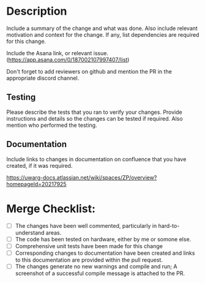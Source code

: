 # Description

Include a summary of the change and what was done. Also include relevant motivation and context for the change. If any, list dependencies are required for this change.

Include the Asana link, or relevant issue. (https://app.asana.com/0/187002107997407/list)

Don't forget to add reviewers on github and mention the PR in the appropriate discord channel.

## Testing

Please describe the tests that you ran to verify your changes. Provide instructions and details so the changes can be tested if required. Also mention who performed the testing.

## Documentation

Include links to changes in documentation on confluence that you have created, if it was required.

https://uwarg-docs.atlassian.net/wiki/spaces/ZP/overview?homepageId=20217925

# Merge Checklist:

- [ ] The changes have been well commented, particularly in hard-to-understand areas.
- [ ] The code has been tested on hardware, either by me or somone else.
- [ ] Comprehensive unit tests have been made for this change
- [ ] Corresponding changes to documentation have been created and links to this documentation are provided within the pull request.
- [ ] The changes generate no new warnings and compile and run; A screenshot of a successful compile message is attached to the PR.
